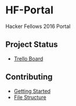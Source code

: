 # HF-Portal
Hacker Fellows 2016 Portal

## Project Status
- [Trello Board](https://trello.com/b/Zb5nsiKY/hacker-fellows-final-project#)

## Contributing
- [Getting Started](notes/GettingStarted.md)
- [File Structure](notes/FileLayout.md)
